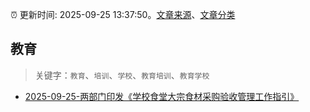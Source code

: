 :alarm_clock: 更新时间: 2025-09-25 13:37:50。[文章来源](/README.md)、[文章分类](/TAGS.md)

## 教育


> 关键字：`教育`、`培训`、`学校`、`教育培训`、`教育学校`



- [2025-09-25-两部门印发《学校食堂大宗食材采购验收管理工作指引》](https://www.cls.cn/detail/2155703) 
